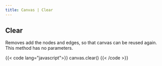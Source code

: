 ```yaml
---
title: Canvas | Clear
---
```


## Clear

Removes add the nodes and edges, so that canvas can be reused again. This method
has no parameters.

{{< code lang="javascript">}}
canvas.clear()
{{< /code >}}
